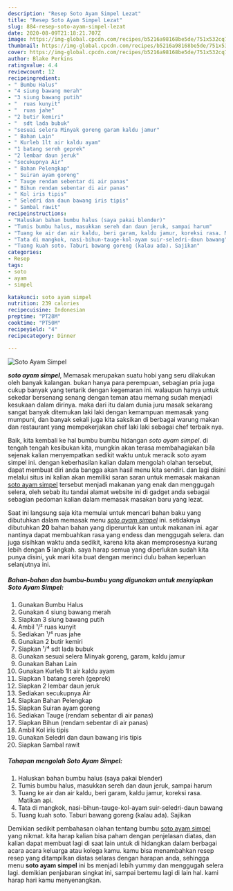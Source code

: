 ```yaml
---
description: "Resep Soto Ayam Simpel Lezat"
title: "Resep Soto Ayam Simpel Lezat"
slug: 884-resep-soto-ayam-simpel-lezat
date: 2020-08-09T21:18:21.707Z
image: https://img-global.cpcdn.com/recipes/b5216a98168be5de/751x532cq70/soto-ayam-simpel-foto-resep-utama.jpg
thumbnail: https://img-global.cpcdn.com/recipes/b5216a98168be5de/751x532cq70/soto-ayam-simpel-foto-resep-utama.jpg
cover: https://img-global.cpcdn.com/recipes/b5216a98168be5de/751x532cq70/soto-ayam-simpel-foto-resep-utama.jpg
author: Blake Perkins
ratingvalue: 4.4
reviewcount: 12
recipeingredient:
- " Bumbu Halus"
- "4 siung bawang merah"
- "3 siung bawang putih"
- "  ruas kunyit"
- "  ruas jahe"
- "2 butir kemiri"
- "  sdt lada bubuk"
- "sesuai selera Minyak goreng garam kaldu jamur"
- " Bahan Lain"
- " Kurleb 1lt air kaldu ayam"
- "1 batang sereh geprek"
- "2 lembar daun jeruk"
- "secukupnya Air"
- " Bahan Pelengkap"
- " Suiran ayam goreng"
- " Tauge rendam sebentar di air panas"
- " Bihun rendam sebentar di air panas"
- " Kol iris tipis"
- " Seledri dan daun bawang iris tipis"
- " Sambal rawit"
recipeinstructions:
- "Haluskan bahan bumbu halus (saya pakai blender)"
- "Tumis bumbu halus, masukkan sereh dan daun jeruk, sampai harum"
- "Tuang ke air dan air kaldu, beri garam, kaldu jamur, koreksi rasa. Matikan api."
- "Tata di mangkok, nasi-bihun-tauge-kol-ayam suir-seledri-daun bawang"
- "Tuang kuah soto. Taburi bawang goreng (kalau ada). Sajikan"
categories:
- Resep
tags:
- soto
- ayam
- simpel

katakunci: soto ayam simpel 
nutrition: 239 calories
recipecuisine: Indonesian
preptime: "PT28M"
cooktime: "PT50M"
recipeyield: "4"
recipecategory: Dinner

---
```



![Soto Ayam Simpel](https://img-global.cpcdn.com/recipes/b5216a98168be5de/751x532cq70/soto-ayam-simpel-foto-resep-utama.jpg)

<b><i>soto ayam simpel</i></b>, Memasak merupakan suatu hobi yang seru dilakukan oleh banyak kalangan. bukan hanya para perempuan, sebagian pria juga cukup banyak yang tertarik dengan kegemaran ini. walaupun hanya untuk sekedar bersenang senang dengan teman atau memang sudah menjadi kesukaan dalam dirinya. maka dari itu dalam dunia juru masak sekarang sangat banyak ditemukan laki laki dengan kemampuan memasak yang mumpuni, dan banyak sekali juga kita saksikan di berbagai warung makan dan restaurant yang mempekerjakan chef laki laki sebagai chef terbaik nya.

Baik, kita kembali ke hal bumbu bumbu hidangan <i>soto ayam simpel</i>. di tengah tengah kesibukan kita, mungkin akan terasa membahagiakan bila sejenak kalian menyempatkan sedikit waktu untuk meracik soto ayam simpel ini. dengan keberhasilan kalian dalam mengolah olahan tersebut, dapat membuat diri anda bangga akan hasil menu kita sendiri. dan lagi disini melalui situs ini kalian akan memiliki saran saran untuk memasak makanan <u>soto ayam simpel</u> tersebut menjadi makanan yang enak dan menggugah selera, oleh sebab itu tandai alamat website ini di gadget anda sebagai sebagian pedoman kalian dalam memasak masakan baru yang lezat.




Saat ini langsung saja kita memulai untuk mencari bahan baku yang dibutuhkan dalam memasak menu <u><i>soto ayam simpel</i></u> ini. setidaknya dibutuhkan <b>20</b> bahan bahan yang diperuntuk kan untuk makanan ini. agar nantinya dapat membuahkan rasa yang endess dan menggugah selera. dan juga sisihkan waktu anda sedikit, karena kita akan memprosesnya kurang lebih dengan <b>5</b> langkah. saya harap semua yang diperlukan sudah kita punya disini, yuk mari kita buat dengan merinci dulu bahan keperluan selanjutnya ini.

<!--inarticleads1-->

##### Bahan-bahan dan bumbu-bumbu yang digunakan untuk menyiapkan Soto Ayam Simpel:

1. Gunakan  Bumbu Halus
1. Gunakan 4 siung bawang merah
1. Siapkan 3 siung bawang putih
1. Ambil  ¹/² ruas kunyit
1. Sediakan  ¹/⁴ ruas jahe
1. Gunakan 2 butir kemiri
1. Siapkan  ¹/⁴ sdt lada bubuk
1. Gunakan sesuai selera Minyak goreng, garam, kaldu jamur
1. Gunakan  Bahan Lain
1. Gunakan  Kurleb 1lt air kaldu ayam
1. Siapkan 1 batang sereh (geprek)
1. Siapkan 2 lembar daun jeruk
1. Sediakan secukupnya Air
1. Siapkan  Bahan Pelengkap
1. Siapkan  Suiran ayam goreng
1. Sediakan  Tauge (rendam sebentar di air panas)
1. Siapkan  Bihun (rendam sebentar di air panas)
1. Ambil  Kol iris tipis
1. Gunakan  Seledri dan daun bawang iris tipis
1. Siapkan  Sambal rawit




<!--inarticleads2-->

##### Tahapan mengolah Soto Ayam Simpel:

1. Haluskan bahan bumbu halus (saya pakai blender)
1. Tumis bumbu halus, masukkan sereh dan daun jeruk, sampai harum
1. Tuang ke air dan air kaldu, beri garam, kaldu jamur, koreksi rasa. Matikan api.
1. Tata di mangkok, nasi-bihun-tauge-kol-ayam suir-seledri-daun bawang
1. Tuang kuah soto. Taburi bawang goreng (kalau ada). Sajikan




Demikian sedikit pembahasan olahan tentang bumbu <u>soto ayam simpel</u> yang nikmat. kita harap kalian bisa paham dengan penjelasan diatas, dan kalian dapat membuat lagi di saat lain untuk di hidangkan dalam berbagai acara acara keluarga atau kolega kamu. kamu bisa menambahkan resep resep yang ditampilkan diatas selaras dengan harapan anda, sehingga menu <b>soto ayam simpel</b> ini bs menjadi lebih yummy dan menggugah selera lagi. demikian penjabaran singkat ini, sampai bertemu lagi di lain hal. kami harap hari kamu menyenangkan.
